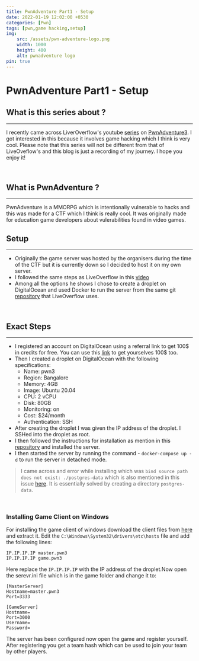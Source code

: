 ```yaml
---
title: PwnAdventure Part1 - Setup
date: 2022-01-19 12:02:00 +0530
categories: [Pwn]
tags: [pwn,game hacking,setup]
img:
    src: /assets/pwn-adventure-logo.png
    width: 1000
    height: 400
    alt: pwnadventure logo
pin: true
---
```


# PwnAdventure Part1 - Setup

## What is this series about ?
---
I recently came across LiverOverflow's youtube [series](https://www.youtube.com/watch?v=RDZnlcnmPUA&list=PLhixgUqwRTjzzBeFSHXrw9DnQtssdAwgG) on [PwnAdventure3](https://www.pwnadventure.com/). I got interested in this because it involves game hacking which I think is very cool. Please note that this series will not be different from that of LiveOveflow's and this blog is just a recording of my journey. I hope you enjoy it!

<br>

## What is PwnAdventure ?
---
PwnAdventure is a MMORPG which is intentionally vulnerable to hacks and this was made for a CTF which I think is really cool. It was originally made for education game developers about vulerabilities found in video games.
<br>

## Setup
---
* Originally the game server was hosted by the organisers during the time of the CTF but it is currently down so I decided to host it on my own server.
* I followed the same steps as LiveOverflow in this [video](https://www.youtube.com/watch?v=VkXZXwQP5FM&list=PLhixgUqwRTjzzBeFSHXrw9DnQtssdAwgG&index=2)
* Among all the options he shows I chose to create a droplet on DigitalOcean and used Docker to run the server from the same git [repository](https://github.com/LiveOverflow/PwnAdventure3) that LiveOverflow uses.
<br>

## Exact Steps
---
* I registered an account on DigitalOcean using a referral link to get 100$ in credits for free. You can use this [link](https://m.do.co/c/dd4389e88fc1) to get yourselves 100$ too.
* Then I created a droplet on DigitalOcean with the following specifications:
    * Name: pwn3
    * Region: Bangalore
    * Memory: 4GB
    * Image: Ubuntu 20.04
    * CPU: 2 vCPU
    * Disk: 80GB
    * Monitoring: on
    * Cost: $24/month
    * Authentication: SSH
* After creating the droplet I was given the IP address of the droplet. I SSHed into the droplet as root.
* I then followed the instructions for installation as mention in this [repository](https://github.com/LiveOverflow/PwnAdventure3) and installed the server.
* I then started the server by running the command - `docker-compose up -d` to run the server in detached mode.
> I came across and error while installing which was `bind source path does not exist: ./postgres-data` which is also mentioned in this issue [here](https://github.com/LiveOverflow/PwnAdventure3/issues/31). It is essentially solved by creating a directory `postgres-data`.
<br>

### Installing Game Client on Windows

For installing the game client of windows download the client files from [here](https://www.pwnadventure.com/PwnAdventure3_Windows.zip) and extract it.
Edit the `C:\Windows\System32\drivers\etc\hosts` file and add the following lines:
```
IP.IP.IP.IP master.pwn3
IP.IP.IP.IP game.pwn3
```
Here replace the `IP.IP.IP.IP` with the IP address of the droplet.Now open the serevr.ini file which is in the game folder and change it to:
```
[MasterServer]
Hostname=master.pwn3
Port=3333

[GameServer]
Hostname=
Port=3000
Username=
Password=
```
The server has been configured now open the game and register yourself. After registering you get a team hash which can be used to join your team by other players.
 